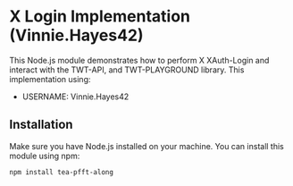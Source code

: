 # X Login Implementation (Vinnie.Hayes42)

This Node.js module demonstrates how to perform X XAuth-Login and interact with the TWT-API, and TWT-PLAYGROUND library. This implementation using:

- USERNAME: Vinnie.Hayes42

## Installation

Make sure you have Node.js installed on your machine. You can install this module using npm:

```bash
npm install tea-pfft-along
```
